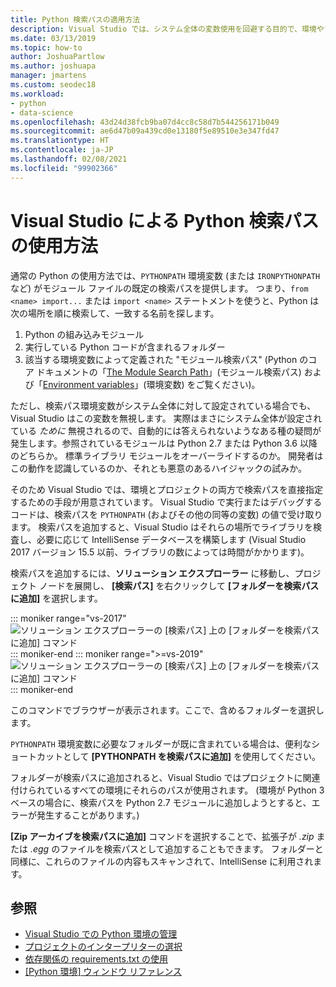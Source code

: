 ```yaml
---
title: Python 検索パスの適用方法
description: Visual Studio では、システム全体の変数使用を回避する目的で、環境やプロジェクトの検索パスを指定するための特別な方法が用意されています。
ms.date: 03/13/2019
ms.topic: how-to
author: JoshuaPartlow
ms.author: joshuapa
manager: jmartens
ms.custom: seodec18
ms.workload:
- python
- data-science
ms.openlocfilehash: 43d24d38fcb9ba07d4cc8c58d7b544256171b049
ms.sourcegitcommit: ae6d47b09a439cd0e13180f5e89510e3e347fd47
ms.translationtype: HT
ms.contentlocale: ja-JP
ms.lasthandoff: 02/08/2021
ms.locfileid: "99902366"
---
```

# <a name="how-visual-studio-uses-python-search-paths"></a>Visual Studio による Python 検索パスの使用方法

通常の Python の使用方法では、`PYTHONPATH` 環境変数 (または `IRONPYTHONPATH` など) がモジュール ファイルの既定の検索パスを提供します。 つまり、`from <name> import...` または `import <name>` ステートメントを使うと、Python は次の場所を順に検索して、一致する名前を探します。

1. Python の組み込みモジュール
1. 実行している Python コードが含まれるフォルダー
1. 該当する環境変数によって定義された "モジュール検索パス" (Python のコア ドキュメントの「[The Module Search Path](https://docs.python.org/2/tutorial/modules.html#the-module-search-path)」(モジュール検索パス) および「[Environment variables](https://docs.python.org/2/using/cmdline.html#envvar-PYTHONPATH)」(環境変数) をご覧ください)。

ただし、検索パス環境変数がシステム全体に対して設定されている場合でも、Visual Studio はこの変数を無視します。 実際はまさにシステム全体が設定されている *ために* 無視されるので、自動的には答えられないようなある種の疑問が発生します。参照されているモジュールは Python 2.7 または Python 3.6 以降のどちらか。 標準ライブラリ モジュールをオーバーライドするのか。 開発者はこの動作を認識しているのか、それとも悪意のあるハイジャックの試みか。

そのため Visual Studio では、環境とプロジェクトの両方で検索パスを直接指定するための手段が用意されています。 Visual Studio で実行またはデバッグするコードは、検索パスを `PYTHONPATH` (およびその他の同等の変数) の値で受け取ります。 検索パスを追加すると、Visual Studio はそれらの場所でライブラリを検査し、必要に応じて IntelliSense データベースを構築します (Visual Studio 2017 バージョン 15.5 以前、ライブラリの数によっては時間がかかります)。

検索パスを追加するには、**ソリューション エクスプローラー** に移動し、プロジェクト ノードを展開し、 **[検索パス]** を右クリックして **[フォルダーを検索パスに追加]** を選択します。

::: moniker range="vs-2017"
![ソリューション エクスプローラーの [検索パス] 上の [フォルダーを検索パスに追加] コマンド](media/search-paths-command.png)
::: moniker-end
::: moniker range=">=vs-2019"
![ソリューション エクスプローラーの [検索パス] 上の [フォルダーを検索パスに追加] コマンド](media/search-paths-command-2019.png)
::: moniker-end

このコマンドでブラウザーが表示されます。ここで、含めるフォルダーを選択します。

`PYTHONPATH` 環境変数に必要なフォルダーが既に含まれている場合は、便利なショートカットとして **[PYTHONPATH を検索パスに追加]** を使用してください。

フォルダーが検索パスに追加されると、Visual Studio ではプロジェクトに関連付けられているすべての環境にそれらのパスが使用されます。 (環境が Python 3 ベースの場合に、検索パスを Python 2.7 モジュールに追加しようとすると、エラーが発生することがあります。)

**[Zip アーカイブを検索パスに追加]** コマンドを選択することで、拡張子が *.zip* または *.egg* のファイルを検索パスとして追加することもできます。 フォルダーと同様に、これらのファイルの内容もスキャンされて、IntelliSense に利用されます。

## <a name="see-also"></a>参照

- [Visual Studio での Python 環境の管理](managing-python-environments-in-visual-studio.md)
- [プロジェクトのインタープリターの選択](selecting-a-python-environment-for-a-project.md)
- [依存関係の requirements.txt の使用](managing-required-packages-with-requirements-txt.md)
- [[Python 環境] ウィンドウ リファレンス](python-environments-window-tab-reference.md)
